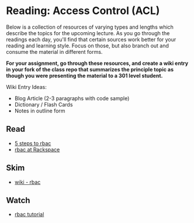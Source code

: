 # Reading: Access Control (ACL)

Below is a collection of resources of varying types and lengths which describe the topics for the upcoming lecture. As you go through the readings each day, you'll find that certain sources work better for your reading and learning style. Focus on those, but also branch out and consume the material in different forms.

**For your assignment, go through these resources, and create a wiki entry in your fork of the class repo that summarizes the principle topic as though you were presenting the material to a 301 level student.**

Wiki Entry Ideas:

-   Blog Article (2-3 paragraphs with code sample)
-   Dictionary / Flash Cards
-   Notes in outline form

## Read

-   [5 steps to rbac](https://www.csoonline.com/article/3060780/security/5-steps-to-simple-role-based-access-control.html)
-   [rbac at Rackspace](https://support.rackspace.com/how-to/overview-role-based-access-control-rbac/)

## Skim

-   [wiki - rbac](https://en.wikipedia.org/wiki/Role-based_access_control)

## Watch

-   [rbac tutorial](https://www.youtube.com/watch?v=C4NP8Eon3cA)
